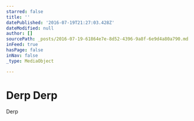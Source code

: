 ```yaml
---
starred: false
title: ''
datePublished: '2016-07-19T21:27:03.428Z'
dateModified: null
author: []
sourcePath: _posts/2016-07-19-61864e7e-8d52-4396-9a8f-6e9d4a80a790.md
inFeed: true
hasPage: false
inNav: false
_type: MediaObject

---
```

# Derp Derp 

Derp